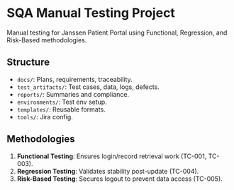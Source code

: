# SQA Manual Testing Project
Manual testing for Janssen Patient Portal using Functional, Regression, and Risk-Based methodologies.

## Structure
- `docs/`: Plans, requirements, traceability.
- `test_artifacts/`: Test cases, data, logs, defects.
- `reports/`: Summaries and compliance.
- `environments/`: Test env setup.
- `templates/`: Reusable formats.
- `tools/`: Jira config.

## Methodologies
1. **Functional Testing**: Ensures login/record retrieval work (TC-001, TC-003).
2. **Regression Testing**: Validates stability post-update (TC-004).
3. **Risk-Based Testing**: Secures logout to prevent data access (TC-005).
